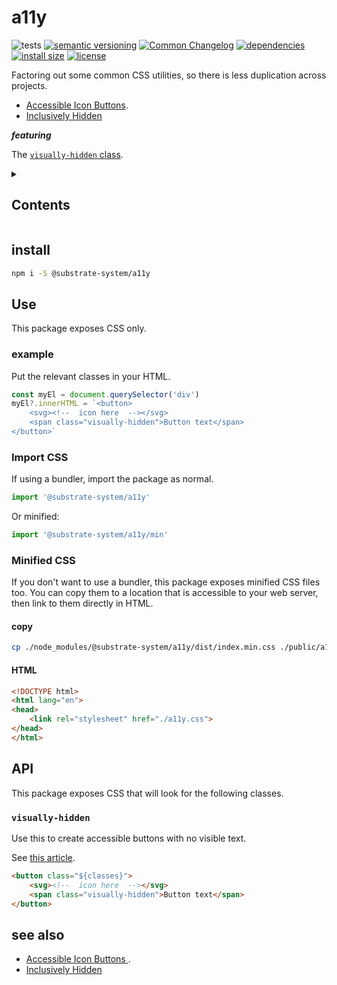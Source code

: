 # a11y
![tests](https://github.com/substrate-system/a11y/actions/workflows/nodejs.yml/badge.svg)
[![semantic versioning](https://img.shields.io/badge/semver-2.0.0-blue?logo=semver&style=flat-square)](https://semver.org/)
[![Common Changelog](https://nichoth.github.io/badge/common-changelog.svg)](./CHANGELOG.md)
[![dependencies](https://img.shields.io/badge/dependencies-zero-brightgreen.svg?style=flat-square)](package.json)
[![install size](https://flat.badgen.net/packagephobia/install/@substrate-system/a11y?cache-control=no-cache)](https://packagephobia.com/result?p=@substrate-system/a11y)
[![license](https://img.shields.io/badge/license-Polyform_Non_Commercial-26bc71?style=flat-square)](LICENSE)


Factoring out some common CSS utilities, so there is less duplication
across projects.

* [Accessible Icon Buttons](https://www.sarasoueidan.com/blog/accessible-icon-buttons/).
* [Inclusively Hidden](https://www.scottohara.me/blog/2017/04/14/inclusively-hidden.html)

**_featuring_**

The [`visually-hidden` class](#visually-hidden).

<details><summary><h2>Contents</h2></summary>
<!-- toc -->
</details>


## install

```sh
npm i -S @substrate-system/a11y
```

## Use
This package exposes CSS only.

### example
Put the relevant classes in your HTML.

```js
const myEl = document.querySelector('div')
myEl?.innerHTML = `<button>
    <svg><!--  icon here  --></svg>
    <span class="visually-hidden">Button text</span>
</button>`
```

### Import CSS
If using a bundler, import the package as normal.

```js
import '@substrate-system/a11y'
```

Or minified:
```js
import '@substrate-system/a11y/min'
```

### Minified CSS
If you don't want to use a bundler, this package exposes minified CSS files too.
You can copy them to a location that is accessible to your web server, then link
to them directly in HTML.

#### copy
```sh
cp ./node_modules/@substrate-system/a11y/dist/index.min.css ./public/a11y.css
```

#### HTML
```html
<!DOCTYPE html>
<html lang="en">
<head>
    <link rel="stylesheet" href="./a11y.css">
</head>
</html>
```

## API
This package exposes CSS that will look for the following classes.

### `visually-hidden`
Use this to create accessible buttons with no visible text.

See [this article](https://www.sarasoueidan.com/blog/accessible-icon-buttons/).

```html
<button class="${classes}">
    <svg><!--  icon here  --></svg>
    <span class="visually-hidden">Button text</span>
</button>
```

## see also

* [Accessible Icon Buttons ](https://www.sarasoueidan.com/blog/accessible-icon-buttons/).
* [Inclusively Hidden](https://www.scottohara.me/blog/2017/04/14/inclusively-hidden.html)
